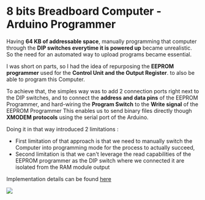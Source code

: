 # 8 bits Breadboard Computer - Arduino Programmer

Having **64 KB of addressable space**, manually programming that computer through the **DIP switches everytime it is powered up** became unrealistic.
So the need for an automated way to upload programs became essential.

I was short on parts, so I had the idea of repurposing the **EEPROM programmer** used for the **Control Unit and the Output Register**. to also be able to program this Computer.

To achieve that, the simples way was to add 2 connection ports right next to the DIP switches, and to connect the **address and data pins** of the EEPROM Programmer, and hard-wiring the **Program Switch** to the **Write signal** of the EEPROM Programmer
This enables us to send binary files directly though **XMODEM protocols** using the serial port of the Arduino.

Doing it in that way introduced 2 limitations :
- First limitation of that approach is that we need to manually switch the Computer into programming mode for the process to actually succeed, 
- Second limitation is that we can't leverage the read capabilities of the EEPROM programmer as the DIP switch where we connected it are isolated from the RAM module output

Implementation details can be found [here](https://github.com/Alban098/TommyPROM-ATMEGA-4809)

<img src="programmer.png" />